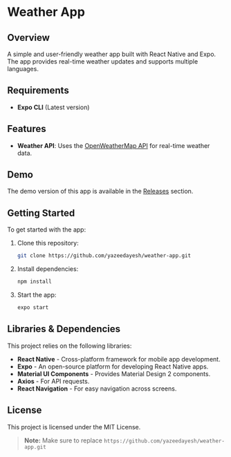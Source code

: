 # Weather App


## Overview
A simple and user-friendly weather app built with React Native and Expo. The app provides real-time weather updates and supports multiple languages.

## Requirements
- **Expo CLI** (Latest version)

## Features
- **Weather API**: Uses the [OpenWeatherMap API](https://openweathermap.org/) for real-time weather data.

## Demo
The demo version of this app is available in the [Releases](https://github.com/yazeedayesh/weather-app/releases) section.

## Getting Started
To get started with the app:
1. Clone this repository:
   ```bash
   git clone https://github.com/yazeedayesh/weather-app.git

2. Install dependencies:
   ```bash
   npm install

4. Start the app:
   ```bash
   expo start

## Libraries & Dependencies
This project relies on the following libraries:

- **React Native** - Cross-platform framework for mobile app development.
- **Expo** - An open-source platform for developing React Native apps.
- **Material UI Components** - Provides Material Design 2 components.
- **Axios** - For API requests.
- **React Navigation** - For easy navigation across screens.

## License
This project is licensed under the MIT License.
> **Note:** Make sure to replace `https://github.com/yazeedayesh/weather-app.git`
